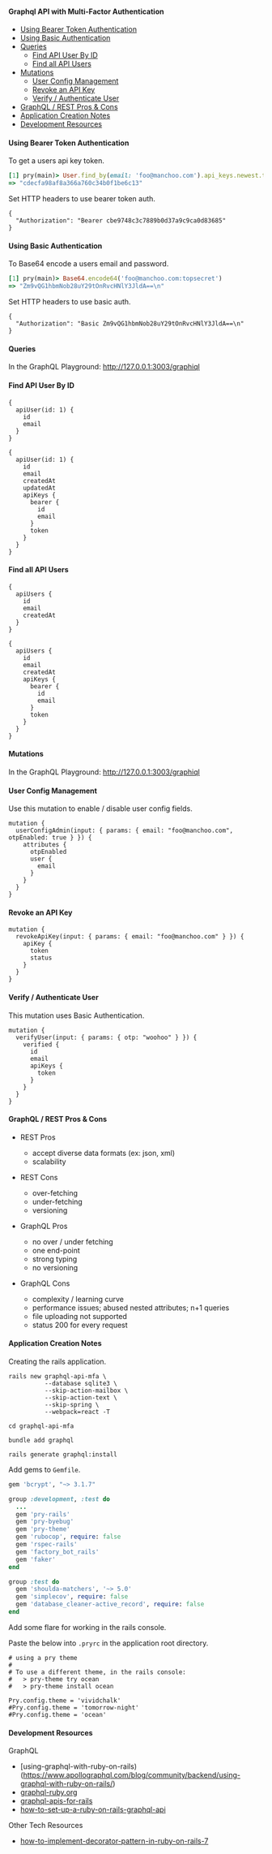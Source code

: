 
#### Graphql API with Multi-Factor Authentication

- [Using Bearer Token Authentication](#using-bearer-token-authentication)
- [Using Basic Authentication](#using-basic-authentication)
- [Queries](#queries)
  - [Find API User By ID](#find-api-user-by-id)
  - [Find all API Users](#find-all-api-users)
- [Mutations](#mutations)
  - [User Config Management](#user-config-management)
  - [Revoke an API Key](#revoke-an-api-key)
  - [Verify / Authenticate User](#verify-/-authenticate-user)
- [GraphQL / REST Pros & Cons](#graphql-/-rest-pros-&-cons)
- [Application Creation Notes](#application-creation-notes)
- [Development Resources](#development-resources)


#### Using Bearer Token Authentication

To get a users api key token.
```ruby
[1] pry(main)> User.find_by(email: 'foo@manchoo.com').api_keys.newest.token
=> "cdecfa98af8a366a760c34b0f1be6c13"
```

Set HTTP headers to use bearer token auth.
```
{
  "Authorization": "Bearer cbe9748c3c7889b0d37a9c9ca0d83685"
}
```

#### Using Basic Authentication

To Base64 encode a users email and password.
```ruby
[1] pry(main)> Base64.encode64('foo@manchoo.com:topsecret')
=> "Zm9vQG1hbmNob28uY29tOnRvcHNlY3JldA==\n"
```

Set HTTP headers to use basic auth.
```
{
  "Authorization": "Basic Zm9vQG1hbmNob28uY29tOnRvcHNlY3JldA==\n"
}
```


#### Queries
In the GraphQL Playground: http://127.0.0.1:3003/graphiql


#### Find API User By ID
```
{
  apiUser(id: 1) {
    id
    email
  } 
}
```

```
{
  apiUser(id: 1) {
    id
    email
    createdAt
    updatedAt
    apiKeys {
      bearer {
        id
        email
      }
      token
    }
  }
}
```

#### Find all API Users
```
{
  apiUsers {
    id
    email
    createdAt
  }
}
```

```
{
  apiUsers {
    id
    email
    createdAt
    apiKeys {
      bearer {
        id
        email
      }
      token
    }
  }
}
```

#### Mutations

In the GraphQL Playground: http://127.0.0.1:3003/graphiql


#### User Config Management

Use this mutation to enable / disable user config fields.
```
mutation {
  userConfigAdmin(input: { params: { email: "foo@manchoo.com", otpEnabled: true } }) {
    attributes {
      otpEnabled
      user {
        email
      }
    }
  }
}
```


#### Revoke an API Key

```
mutation {
  revokeApiKey(input: { params: { email: "foo@manchoo.com" } }) {
    apiKey {
      token
      status
    }
  }
}
```


#### Verify / Authenticate User

This mutation uses Basic Authentication.

```
mutation {
  verifyUser(input: { params: { otp: "woohoo" } }) {
    verified {
      id
      email
      apiKeys {
        token
      }
    }
  }
}
```


#### GraphQL / REST Pros & Cons

- REST Pros
  - accept diverse data formats (ex: json, xml)
  - scalability

- REST Cons
  - over-fetching
  - under-fetching
  - versioning

- GraphQL Pros
  - no over / under fetching
  - one end-point
  - strong typing
  - no versioning

- GraphQL Cons
  - complexity / learning curve
  - performance issues; abused nested attributes; n+1 queries
  - file uploading not supported
  - status 200 for every request


#### Application Creation Notes

Creating the rails application.
```
rails new graphql-api-mfa \
          --database sqlite3 \
          --skip-action-mailbox \
          --skip-action-text \
          --skip-spring \
          --webpack=react -T

cd graphql-api-mfa

bundle add graphql

rails generate graphql:install
```

Add gems to `Gemfile`.

```ruby
gem 'bcrypt', "~> 3.1.7"

group :development, :test do
  ...
  gem 'pry-rails'
  gem 'pry-byebug'
  gem 'pry-theme'
  gem 'rubocop', require: false
  gem 'rspec-rails'
  gem 'factory_bot_rails'
  gem 'faker'
end

group :test do
  gem 'shoulda-matchers', '~> 5.0'
  gem 'simplecov', require: false
  gem 'database_cleaner-active_record', require: false
end
```

Add some flare for working in the rails console.

Paste the below into `.pryrc` in the application root directory.
```
# using a pry theme
#
# To use a different theme, in the rails console:
#   > pry-theme try ocean
#   > pry-theme install ocean

Pry.config.theme = 'vividchalk'
#Pry.config.theme = 'tomorrow-night'
#Pry.config.theme = 'ocean'
```


#### Development Resources

GraphQL

- [using-graphql-with-ruby-on-rails)(https://www.apollographql.com/blog/community/backend/using-graphql-with-ruby-on-rails/)
- [graphql-ruby.org](https://graphql-ruby.org/)
- [graphql-apis-for-rails](https://www.honeybadger.io/blog/graphql-apis-for-rails/)
- [how-to-set-up-a-ruby-on-rails-graphql-api](https://www.digitalocean.com/community/tutorials/how-to-set-up-a-ruby-on-rails-graphql-api)

Other Tech Resources

- [how-to-implement-decorator-pattern-in-ruby-on-rails-7](https://dev.to/vladhilko/how-to-implement-decorator-pattern-in-ruby-on-rails-7ji)
